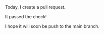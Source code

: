 Today, I create a pull request.

It passed the check!

I hope it will soon be push to the main branch.
